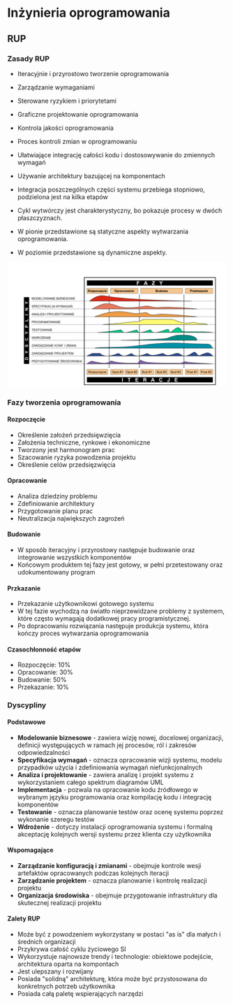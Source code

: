 Inżynieria oprogramowania
===

## RUP

### Zasady RUP

- Iteracyjnie i przyrostowo tworzenie oprogramowania
- Zarządzanie wymaganiami
- Sterowane ryzykiem i priorytetami
- Graficzne projektowanie oprogramowania
- Kontrola jakości oprogramowania
- Proces kontroli zmian w oprogramowaniu
- Ułatwiające integrację całości kodu i dostosowywanie do zmiennych wymagań
- Używanie architektury bazującej na komponentach
- Integracja poszczególnych części systemu przebiega stopniowo, podzielona jest na kilka etapów

- Cykl wytwórczy jest charakterystyczny, bo pokazuje procesy w dwóch płaszczyznach.
- W pionie przedstawione są statyczne aspekty wytwarzania oprogramowania.
- W poziomie przedstawione są dynamiczne aspekty.

![diag](diag.png)

### Fazy tworzenia oprogramowania

#### Rozpoczęcie

- Określenie założeń przedsięwzięcia
- Założenia techniczne, rynkowe i ekonomiczne
- Tworzony jest harmonogram prac
- Szacowanie ryzyka powodzenia projektu
- Określenie celów przedsięzwięcia

#### Opracowanie

- Analiza dziedziny problemu
- Zdefiniowanie architektury
- Przygotowanie planu prac
- Neutralizacja największych zagrożeń

#### Budowanie

- W sposób iteracyjny i przyrostowy następuje budowanie oraz integrowanie wszystkich komponentów
- Końcowym produktem tej fazy jest gotowy, w pełni przetestowany oraz udokumentowany program

#### Przkazanie

- Przekazanie użytkownikowi gotowego systemu
- W tej fazie wychodzą na światło nieprzewidzane problemy z systemem, które często wymagają dodatkowej pracy programistycznej.
- Po dopracowaniu rozwiązania następuje produkcja systemu, która kończy proces wytwarzania oprogramowania

#### Czasochłonność etapów

- Rozpoczęcie: 10%
- Opracowanie: 30%
- Budowanie: 50%
- Przekazanie: 10%

### Dyscypliny

#### Podstawowe

- __Modelowanie biznesowe__ - zawiera wizję nowej, docelowej organizacji, definicji występujących w ramach jej procesów, ról i zakresów odpowiedzalności
- __Specyfikacja wymagań__ - oznacza opracowanie wizji systemu, modelu przypadków użycia i zdefiniowania wymagań niefunkcjonalnych
- __Analiza i projektowanie__ - zawiera analizę i projekt systemu z wykorzystaniem całego spektrum diagramów UML
- __Implementacja__ - pozwala na opracowanie kodu źródłowego w wybranym języku programowania oraz kompilację kodu i integrację komponentów
- __Testowanie__ - oznacza planowanie testów oraz ocenę systemu poprzez wykonanie szeregu testów
- __Wdrożenie__ - dotyczy instalacji oprogramowania systemu i formalną akceptację kolejnych wersji systemu przez klienta czy użytkownika

#### Wspomagające

- __Zarządzanie konfiguracją i zmianami__ - obejmuje kontrole wesji artefaktów opracowanych podczas kolejnych iteracji
- __Zarządzanie projektem__ - oznacza planowanie i kontrolę realizacji projektu
- __Organizacja środowiska__ - obejmuje przygotowanie infrastruktury dla skutecznej realizacji projektu

#### Zalety RUP

- Może być z powodzeniem wykorzystany w postaci "as is" dla małych i średnich organizacji
- Przykrywa całość cyklu życiowego SI
- Wykorzystuje najnowsze trendy i technologie: obiektowe podejście, architektura oparta na kompontach
- Jest ulepszany i rozwijany
- Posiada "solidną" architekturę, która może być przystosowana do konkretnych potrzeb użytkownika
- Posiada całą paletę wspierających narzędzi
